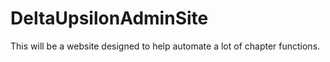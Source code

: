 # DeltaUpsilonAdminSite
This will be a website designed to help automate a lot of chapter functions.
